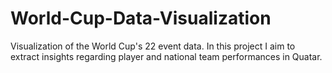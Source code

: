 # World-Cup-Data-Visualization
Visualization of the World Cup's 22 event data. In this project I aim to extract insights regarding player and national team performances in Quatar.
